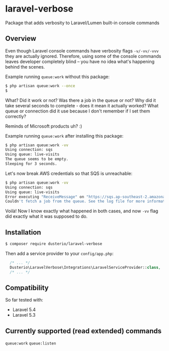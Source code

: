 # laravel-verbose
Package that adds verbosity to Laravel/Lumen built-in console commands

## Overview
Even though Laravel console commands have verbosity flags `-v/-vv/-vvv` they are actually ignored. Therefore, using some of the console commands leaves developer completely blind – you have no idea what's happening behind the scenes.

Example running `queue:work` without this package:

```bash
$ php artisan queue:work --once
$
```

What? Did it work or not? Was there a job in the queue or not? Why did it take several seconds to complete - does it mean it actually worked? What queue or connection did it use because I don't remember if I set them correctly? 

Reminds of Microsoft products uh? :)

Example running `queue:work` after installing this package:

```bash
$ php artisan queue:work -vv
Using connection: sqs
Using queue: live-visits
The queue seems to be empty.
Sleeping for 3 seconds.
```

Let's now break AWS credentials so that SQS is unreachable:

```bash
$ php artisan queue:work -vv
Using connection: sqs
Using queue: live-visits
Error executing "ReceiveMessage" on "https://sqs.ap-southeast-2.amazonaws.com/XXX/live-visits"; AWS HTTP error...
Couldn't fetch a job from the queue. See the log file for more information.
```

Voilà! Now I know exactly what happened in both cases, and now `-vv` flag did exactly what it was supposed to do.

## Installation

```bash
$ composer require dusterio/laravel-verbose
```

Then add a service provider to your `config/app.php`:

```php
  /* ... */
  Dusterio\LaravelVerbose\Integrations\LaravelServiceProvider::class,
  /* ... */
```

## Compatibility

So far tested with:

- Laravel 5.4
- Laravel 5.3

## Currently supported (read extended) commands

`queue:work`
`queue:listen`

